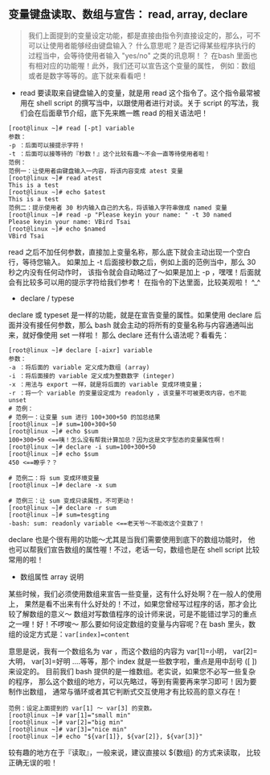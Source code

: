 ## 变量键盘读取、数组与宣告： read, array, declare
> 我们上面提到的变量设定功能，都是直接由指令列直接设定的，那么，可不可以让使用者能够经由键盘输入？ 什么意思呢？是否记得某些程序执行的过程当中，会等待使用者输入 "yes/no" 之类的讯息啊！？ 在bash 里面也有相对应的功能喔！此外，我们还可以宣告这个变量的属性， 例如：数组或者是数字等等的。底下就来看看吧！

- read
要读取来自键盘输入的变量，就是用 read 这个指令了。这个指令最常被用在 shell script 的撰写当中，以跟使用者进行对谈。关于 script 的写法，我们会在后面章节介绍，底下先来瞧一瞧 read 的相关语法吧！

```
[root@linux ~]# read [-pt] variable
参数：
-p ：后面可以接提示字符！
-t ：后面可以接等待的『秒数！』这个比较有趣～不会一直等待使用者啦！
范例：
范例一：让使用者由键盘输入一内容，将该内容变成 atest 变量
[root@linux ~]# read atest
This is a test
[root@linux ~]# echo $atest
This is a test
范例二：提示使用者 30 秒内输入自己的大名，将该输入字符串做成 named 变量
[root@linux ~]# read -p "Please keyin your name: " -t 30 named
Please keyin your name: VBird Tsai
[root@linux ~]# echo $named
VBird Tsai
```

read 之后不加任何参数，直接加上变量名称，那么底下就会主动出现一个空白行，等待您输入。 如果加上 -t 后面接秒数之后，例如上面的范例当中，那么 30 秒之内没有任何动作时， 该指令就会自动略过了～如果是加上 -p ，嘿嘿！后面就会有比较多可以用的提示字符给我们参考！ 在指令的下达里面，比较美观啦！ ^\_^

- declare / typese

declare 或 typeset 是一样的功能，就是在宣告变量的属性。如果使用 declare 后面并没有接任何参数，那么 bash 就会主动的将所有的变量名称与内容通通叫出来，就好像使用 set 一样啦！ 那么 declare 还有什么语法呢？看看先：

```
[root@linux ~]# declare [-aixr] variable
参数：
-a ：将后面的 variable 定义成为数组 (array)
-i ：将后面接的 variable 定义成为整数数字 (integer)
-x ：用法与 export 一样，就是将后面的 variable 变成环境变量；
-r ：将一个 variable 的变量设定成为 readonly ，该变量不可被更改内容，也不能 unset
# 范例：
# 范例一：让变量 sum 进行 100+300+50 的加总结果
[root@linux ~]# sum=100+300+50
[root@linux ~]# echo $sum
100+300+50 <==咦！怎么没有帮我计算加总？因为这是文字型态的变量属性啊！
[root@linux ~]# declare -i sum=100+300+50
[root@linux ~]# echo $sum
450 <==瞭乎？？

# 范例二：将 sum 变成环境变量
[root@linux ~]# declare -x sum

# 范例三：让 sum 变成只读属性，不可更动！
[root@linux ~]# declare -r sum
[root@linux ~]# sum=tesgting
-bash: sum: readonly variable <==老天爷～不能改这个变数了！
```

declare 也是个很有用的功能～尤其是当我们需要使用到底下的数组功能时， 他也可以帮我们宣告数组的属性喔！不过，老话一句，数组也是在 shell script 比较常用的啦！

- 数组属性 array 说明

某些时候，我们必须使用数组来宣告一些变量，这有什么好处啊？在一般人的使用上， 果然是看不出来有什么好处的！不过，如果您曾经写过程序的话，那才会比较了解数组的意义～ 数组对写数值程序的设计师来说，可是不能错过学习的重点之一哩！好！不啰唆～ 那么要如何设定数组的变量与内容呢？在 bash 里头，数组的设定方式是：`var[index]=content`  

意思是说，我有一个数组名为 var ，而这个数组的内容为 var[1]=小明， var[2]=大明， var[3]=好明 ....等等，那个 index 就是一些数字啦，重点是用中刮号 ([ ]) 来设定的。 目前我们 bash 提供的是一维数组。老实说，如果您不必写一些复杂的程序， 那么这个数组的地方，可以先略过，等到有需要再来学习即可！因为要制作出数组， 通常与循环或者其它判断式交互使用才有比较高的意义存在！

```
范例：设定上面提到的 var[1] ～ var[3] 的变数。
[root@linux ~]# var[1]="small min"
[root@linux ~]# var[2]="big min"
[root@linux ~]# var[3]="nice min"
[root@linux ~]# echo "${var[1]}, ${var[2]}, ${var[3]}"
```
较有趣的地方在于『读取』，一般来说，建议直接以 ${数组} 的方式来读取， 比较正确无误的啦！
